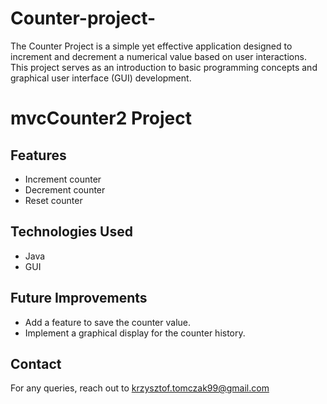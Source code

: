 # Counter-project-
The Counter Project is a simple yet effective application designed to increment and decrement a numerical value based on user interactions. This project serves as an introduction to basic programming concepts and graphical user interface (GUI) development.
# mvcCounter2 Project


## Features
- Increment counter
- Decrement counter
- Reset counter

## Technologies Used
- Java
- GUI


## Future Improvements
- Add a feature to save the counter value.
- Implement a graphical display for the counter history.

## Contact
For any queries, reach out to krzysztof.tomczak99@gmail.com
